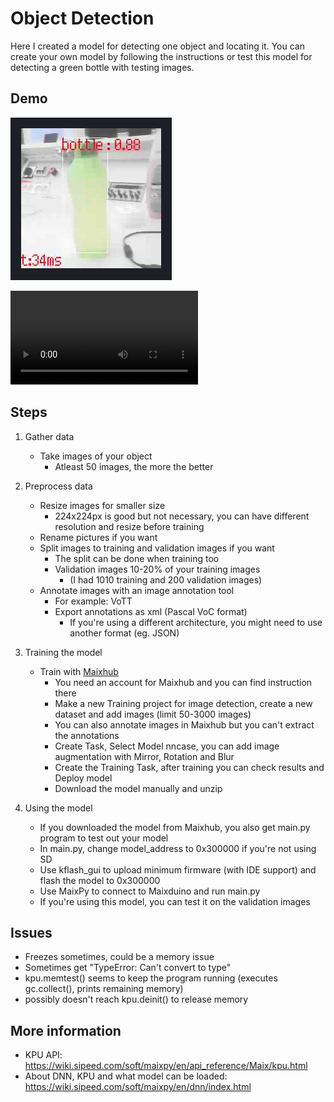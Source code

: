 # Object Detection
Here I created a model for detecting one object and locating it. You can create your own model by following the instructions or test this model for detecting a green bottle with testing images.

## Demo 
![detection demo image](demo/demo_detection_pic_1.png "Detection demo")

![detection demo video](demo/demo_detection_vid.mp4)

## Steps

1. Gather data
    - Take images of your object
      - Atleast 50 images, the more the better

2. Preprocess data
    - Resize images for smaller size
        - 224x224px is good but not necessary, you can have different resolution and resize before training
    - Rename pictures if you want
    - Split images to training and validation images if you want
        - The split can be done when training too
        - Validation images 10-20% of your training images
            - (I had 1010 training and 200 validation images)
    - Annotate images with an image annotation tool
        - For example: VoTT
        - Export annotations as xml (Pascal VoC format)
            - If you're using a different architecture, you might need to use another format (eg. JSON)

3. Training the model
    - Train with [Maixhub](https://maixhub.com)
        - You need an account for Maixhub and you can find instruction there
        - Make a new Training project for image detection, create a new dataset and add images (limit 50-3000 images)
        - You can also annotate images in Maixhub but you can't extract the annotations
        - Create Task, Select Model nncase, you can add image augmentation with Mirror, Rotation and Blur
        - Create the Training Task, after training you can check results and Deploy model
        - Download the model manually and unzip

4. Using the model
    - If you downloaded the model from Maixhub, you also get main.py program to test out your model
    - In main.py, change model_address to 0x300000 if you're not using SD
    - Use kflash_gui to upload minimum firmware (with IDE support) and flash the model to 0x300000
    - Use MaixPy to connect to Maixduino and run main.py
    - If you're using this model, you can test it on the validation images


## Issues
- Freezes sometimes, could be a memory issue
- Sometimes get "TypeError: Can't convert to type"
- kpu.memtest() seems to keep the program running (executes gc.collect(), prints remaining memory)
- possibly doesn't reach kpu.deinit() to release memory

## More information
- KPU API: https://wiki.sipeed.com/soft/maixpy/en/api_reference/Maix/kpu.html
- About DNN, KPU and what model can be loaded: https://wiki.sipeed.com/soft/maixpy/en/dnn/index.html 